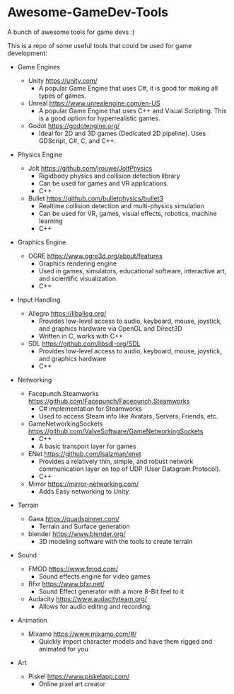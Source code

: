 # Awesome-GameDev-Tools
A bunch of awesome tools for game devs :)

This is a repo of some useful tools that could be used for game development:

- Game Engines
    - Unity https://unity.com/
        - A popular Game Engine that uses C#, it is good for making all types of games.
    - Unreal https://www.unrealengine.com/en-US
        - A popular Game Engine that uses C++ and Visual Scripting. This is a good option for hyperrealistic games.
    - Godot https://godotengine.org/
        - Ideal for 2D and 3D games (Dedicated 2D pipeline). Uses GDScript, C#, C, and C++.
        
- Physics Engine
    - Jolt https://github.com/jrouwe/JoltPhysics
        - Rigidbody physics and collision detection library
        - Can be used for games and VR applications.
        - C++
    - Bullet https://github.com/bulletphysics/bullet3
        - Realtime collision detection and multi-physics simulation
        - Can be used for VR, games, visual effects, robotics, machine learning
        - C++
        
- Graphics Engine
    - OGRE https://www.ogre3d.org/about/features
        - Graphics rendering engine
        - Used in games, simulators, educational software, interactive art, and scientific visualization.
        - C++
        
- Input Handling
    - Allegro https://liballeg.org/
        - Provides low-level access to audio, keyboard, mouse, joystick, and graphics hardware via OpenGL and Direct3D
        - Written in C, works with C++
    - SDL https://github.com/libsdl-org/SDL
        - Provides low-level access to audio, keyboard, mouse, joystick, and graphics hardware
        - C++
    
- Networking
    - Facepunch.Steamworks https://github.com/Facepunch/Facepunch.Steamworks
        - C# implementation for Steamworks
        - Used to access Steam info like Avatars, Servers, Friends, etc.
    - GameNetworkingSockets https://github.com/ValveSoftware/GameNetworkingSockets
        - C++
        - A basic transport layer for games
    - ENet https://github.com/lsalzman/enet
        - Provides a relatively thin, simple, and robust network communication layer on top of UDP (User Datagram Protocol).
        - C++
    - Mirror https://mirror-networking.com/
        - Adds Easy networking to Unity.
      
- Terrain
    - Gaea https://quadspinner.com/
        - Terrain and Surface generation
    - blender https://www.blender.org/
        - 3D modeling software with the tools to create terrain

- Sound
    - FMOD https://www.fmod.com/
        - Sound effects engine for video games
    - Bfxr https://www.bfxr.net/
        - Sound Effect generator with a more 8-Bit feel to it
    - Audacity https://www.audacityteam.org/
        - Allows for audio editing and recording.
          
- Animation
    - Mixamo https://www.mixamo.com/#/
       - Quickly import character models and have them rigged and animated for you
         
- Art
    - Piskel https://www.piskelapp.com/
        - Online pixel art creator
